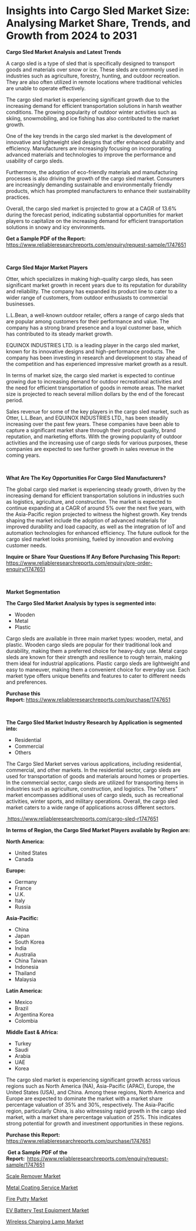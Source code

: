 <p><h1>Insights into Cargo Sled Market Size: Analysing Market Share, Trends, and Growth from 2024 to 2031</h1></p><p><strong>Cargo Sled Market Analysis and Latest Trends</strong></p>
<p><p>A cargo sled is a type of sled that is specifically designed to transport goods and materials over snow or ice. These sleds are commonly used in industries such as agriculture, forestry, hunting, and outdoor recreation. They are also often utilized in remote locations where traditional vehicles are unable to operate effectively.</p><p>The cargo sled market is experiencing significant growth due to the increasing demand for efficient transportation solutions in harsh weather conditions. The growing popularity of outdoor winter activities such as skiing, snowmobiling, and ice fishing has also contributed to the market growth.</p><p>One of the key trends in the cargo sled market is the development of innovative and lightweight sled designs that offer enhanced durability and efficiency. Manufacturers are increasingly focusing on incorporating advanced materials and technologies to improve the performance and usability of cargo sleds.</p><p>Furthermore, the adoption of eco-friendly materials and manufacturing processes is also driving the growth of the cargo sled market. Consumers are increasingly demanding sustainable and environmentally friendly products, which has prompted manufacturers to enhance their sustainability practices.</p><p>Overall, the cargo sled market is projected to grow at a CAGR of 13.6% during the forecast period, indicating substantial opportunities for market players to capitalize on the increasing demand for efficient transportation solutions in snowy and icy environments.</p></p>
<p><strong>Get a Sample PDF of the Report:&nbsp;</strong> <a href="https://www.reliableresearchreports.com/enquiry/request-sample/1747651">https://www.reliableresearchreports.com/enquiry/request-sample/1747651</a></p>
<p>&nbsp;</p>
<p><strong>Cargo Sled Major Market Players</strong></p>
<p><p>Otter, which specializes in making high-quality cargo sleds, has seen significant market growth in recent years due to its reputation for durability and reliability. The company has expanded its product line to cater to a wider range of customers, from outdoor enthusiasts to commercial businesses.</p><p>L.L.Bean, a well-known outdoor retailer, offers a range of cargo sleds that are popular among customers for their performance and value. The company has a strong brand presence and a loyal customer base, which has contributed to its steady market growth.</p><p>EQUINOX INDUSTRIES LTD. is a leading player in the cargo sled market, known for its innovative designs and high-performance products. The company has been investing in research and development to stay ahead of the competition and has experienced impressive market growth as a result.</p><p>In terms of market size, the cargo sled market is expected to continue growing due to increasing demand for outdoor recreational activities and the need for efficient transportation of goods in remote areas. The market size is projected to reach several million dollars by the end of the forecast period.</p><p>Sales revenue for some of the key players in the cargo sled market, such as Otter, L.L.Bean, and EQUINOX INDUSTRIES LTD., has been steadily increasing over the past few years. These companies have been able to capture a significant market share through their product quality, brand reputation, and marketing efforts. With the growing popularity of outdoor activities and the increasing use of cargo sleds for various purposes, these companies are expected to see further growth in sales revenue in the coming years.</p></p>
<p>&nbsp;</p>
<p><strong>What Are The Key Opportunities For Cargo Sled Manufacturers?</strong></p>
<p><p>The global cargo sled market is experiencing steady growth, driven by the increasing demand for efficient transportation solutions in industries such as logistics, agriculture, and construction. The market is expected to continue expanding at a CAGR of around 5% over the next five years, with the Asia-Pacific region projected to witness the highest growth. Key trends shaping the market include the adoption of advanced materials for improved durability and load capacity, as well as the integration of IoT and automation technologies for enhanced efficiency. The future outlook for the cargo sled market looks promising, fueled by innovation and evolving customer needs.</p></p>
<p><strong>Inquire or Share Your Questions If Any Before Purchasing This Report:</strong> <a href="https://www.reliableresearchreports.com/enquiry/pre-order-enquiry/1747651">https://www.reliableresearchreports.com/enquiry/pre-order-enquiry/1747651</a></p>
<p>&nbsp;</p>
<p><strong>Market Segmentation</strong></p>
<p><strong>The Cargo Sled Market Analysis by types is segmented into:</strong></p>
<p><ul><li>Wooden</li><li>Metal</li><li>Plastic</li></ul></p>
<p><p>Cargo sleds are available in three main market types: wooden, metal, and plastic. Wooden cargo sleds are popular for their traditional look and durability, making them a preferred choice for heavy-duty use. Metal cargo sleds are known for their strength and resilience to rough terrain, making them ideal for industrial applications. Plastic cargo sleds are lightweight and easy to maneuver, making them a convenient choice for everyday use. Each market type offers unique benefits and features to cater to different needs and preferences.</p></p>
<p><strong>Purchase this Report:&nbsp;</strong><a href="https://www.reliableresearchreports.com/purchase/1747651">https://www.reliableresearchreports.com/purchase/1747651</a></p>
<p>&nbsp;</p>
<p><strong>The Cargo Sled Market Industry Research by Application is segmented into:</strong></p>
<p><ul><li>Residential</li><li>Commercial</li><li>Others</li></ul></p>
<p><p>The Cargo Sled Market serves various applications, including residential, commercial, and other markets. In the residential sector, cargo sleds are used for transportation of goods and materials around homes or properties. In the commercial sector, cargo sleds are utilized for transporting items in industries such as agriculture, construction, and logistics. The "others" market encompasses additional uses of cargo sleds, such as recreational activities, winter sports, and military operations. Overall, the cargo sled market caters to a wide range of applications across different sectors.</p></p>
<p><a href="https://www.reliableresearchreports.com/cargo-sled-r1747651">&nbsp;https://www.reliableresearchreports.com/cargo-sled-r1747651</a></p>
<p><strong>In terms of Region, the Cargo Sled Market Players available by Region are:</strong></p>
<p>
    <p> <strong> North America: </strong>
        <ul>
            <li>United States</li>
            <li>Canada</li>
        </ul>
        </p> 
    <p> <strong> Europe: </strong>
        <ul>
            <li>Germany</li>
            <li>France</li>
            <li>U.K.</li>
            <li>Italy</li>
            <li>Russia</li>
        </ul>
        </p> 
    <p> <strong> Asia-Pacific: </strong>
        <ul>
            <li>China</li>
            <li>Japan</li>
            <li>South Korea</li>
            <li>India</li>
            <li>Australia</li>
            <li>China Taiwan</li>
            <li>Indonesia</li>
            <li>Thailand</li>
            <li>Malaysia</li>
        </ul>
        </p> 
    <p> <strong> Latin America: </strong>
        <ul>
            <li>Mexico</li>
            <li>Brazil</li>
            <li>Argentina Korea</li>
            <li>Colombia</li>
        </ul>
        </p> 
    <p> <strong> Middle East & Africa: </strong>
        <ul>
            <li>Turkey</li>
            <li>Saudi</li>
            <li>Arabia</li>
            <li>UAE</li>
            <li>Korea</li>
        </ul>
    </p>
    </p>
<p><p>The cargo sled market is experiencing significant growth across various regions such as North America (NA), Asia-Pacific (APAC), Europe, the United States (USA), and China. Among these regions, North America and Europe are expected to dominate the market with a market share percentage valuation of 35% and 30%, respectively. The Asia-Pacific region, particularly China, is also witnessing rapid growth in the cargo sled market, with a market share percentage valuation of 25%. This indicates strong potential for growth and investment opportunities in these regions.</p></p>
<p><strong>Purchase this Report: </strong><a href="https://www.reliableresearchreports.com/purchase/1747651">https://www.reliableresearchreports.com/purchase/1747651</a></p>
<p>&nbsp;<strong>Get a Sample PDF of the Report:&nbsp;&nbsp;</strong><a href="https://www.reliableresearchreports.com/enquiry/request-sample/1747651">https://www.reliableresearchreports.com/enquiry/request-sample/1747651</a></p>
<p><strong></strong></p>
<p><p><a href="https://www.linkedin.com/pulse/scale-removernbspmarket-focuses-market-share-size-projected-bgbme?trackingId=7jdxml6jqTgOBcSK7sFREQ%3D%3D">Scale Remover Market</a></p><p><a href="https://issuu.com/reportprime-2/docs/metal-coating-service-market-size-2030.pptx">Metal Coating Service Market</a></p><p><a href="https://issuu.com/reportprime-2/docs/fire-putty-market-size-2030.pptx">Fire Putty Market</a></p><p><a href="https://github.com/dimitrishawkinswaynenp91rgz/Market-Research-Report-List-2/blob/main/ev-battery-test-equipment-market.md">EV Battery Test Equipment Market</a></p><p><a href="https://www.linkedin.com/pulse/wireless-charging-lamp-market-analysis-its-cagr-segmentation-yrjne?trackingId=G9hyWwLsaYDeDMTlPXGk5w%3D%3D">Wireless Charging Lamp Market</a></p></p>